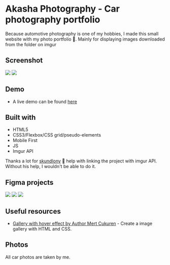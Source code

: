 # Akasha Photography - Car photography portfolio

Because automotive photography is one of my hobbies, I made this small website with my photo portfolio 📸.
Mainly for displaying images downloaded from the folder on imgur

## Screenshot

![](./img/desktop.png) ![](./img/mobile.png)

## Demo

- A live demo can be found [here](https://xakashax.github.io/photo_website/)

## Built with

- HTML5
- CSS3/Flexbox/CSS grid/pseudo-elements
- Mobile First
- JS
- Imgur API

Thanks a lot for [skundlony](https://github.com/skundlony) 🙏 help with linking the project with imgur API. Without his help, I wouldn't be able to do it.

## Figma projects

![](./img/figma/desktop%20-%20figma.png)
![](./img/figma/tablet%20-%20figma.png)
![](./img/figma/mobile%20-%20figma.jpg)

## Useful resources

- [Gallery with hover effect by Author Mert Cukuren](https://codepen.io/knyttneve/pen/YgZbLO) - Create a image gallery with HTML and CSS.

## Photos

All car photos are taken by me.
